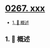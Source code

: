 # [0267. xxx](https://github.com/Tdahuyou/TNotes.leetcode/tree/main/notes/0267.%20xxx)

<!-- region:toc -->

- [1. 📝 概述](#1--概述)

<!-- endregion:toc -->

## 1. 📝 概述
